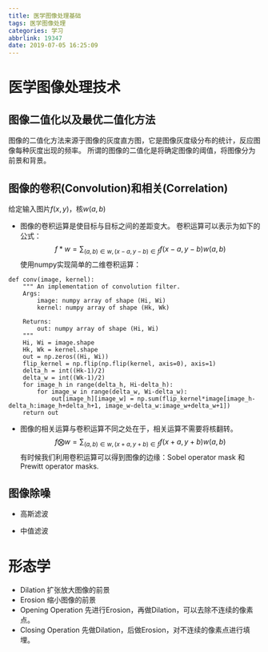 ```yaml
---
title: 医学图像处理基础
tags: 医学图像处理
categories: 学习
abbrlink: 19347
date: 2019-07-05 16:25:09
---
```

# 医学图像处理技术
## 图像二值化以及最优二值化方法
图像的二值化方法来源于图像的灰度直方图，它是图像灰度级分布的统计，反应图像每种灰度出现的频率。
所谓的图像的二值化是将确定图像的阈值，将图像分为前景和背景。

## 图像的卷积(Convolution)和相关(Correlation)
给定输入图片$f(x, y)$，核$w(a, b)$
* 图像的卷积运算是使目标与目标之间的差距变大。
卷积运算可以表示为如下的公式：
$$f*w = \sum_{(a, b)\in w, (x-a, y-b)\in f}f(x-a, y-b)w(a, b)$$
使用numpy实现简单的二维卷积运算：
```
def conv(image, kernel):
    """ An implementation of convolution filter.
    Args:
        image: numpy array of shape (Hi, Wi)
        kernel: numpy array of shape (Hk, Wk)

    Returns:
        out: numpy array of shape (Hi, Wi)
    """
    Hi, Wi = image.shape
    Hk, Wk = kernel.shape
    out = np.zeros((Hi, Wi))
    flip_kernel = np.flip(np.flip(kernel, axis=0), axis=1)
    delta_h = int((Hk-1)/2)
    delta_w = int((Wk-1)/2)
    for image_h in range(delta_h, Hi-delta_h):
        for image_w in range(delta_w, Wi-delta_w):
            out[image_h][image_w] = np.sum(flip_kernel*image[image_h-delta_h:image_h+delta_h+1, image_w-delta_w:image_w+delta_w+1])
    return out
```
* 图像的相关运算与卷积运算不同之处在于，相关运算不需要将核翻转。
$$f\bigotimes w = \sum_{(a, b)\in w, (x+a, y+b)\in f}f(x+a, y+b)w(a, b)$$
有时候我们利用卷积运算可以得到图像的边缘：Sobel operator mask 和 Prewitt operator masks.

## 图像除噪
* 高斯滤波

* 中值滤波

# 形态学

* Dilation
扩张放大图像的前景
* Erosion
缩小图像的前景
* Opening Operation
先进行Erosion，再做Dilation，可以去除不连续的像素点。
* Closing Operation
先做Dilation，后做Erosion，对不连续的像素点进行填埋。

